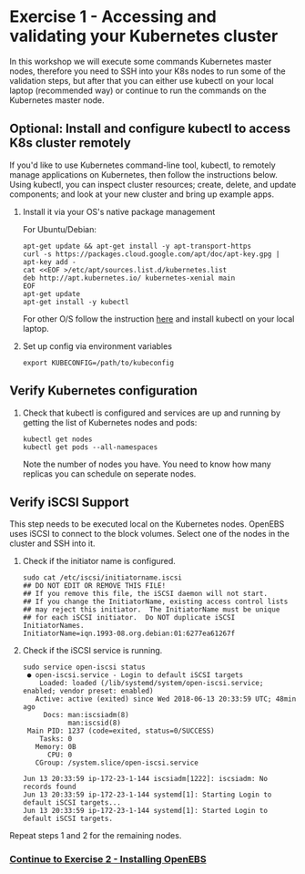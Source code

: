 # Exercise 1 - Accessing and validating your Kubernetes cluster

In this workshop we will execute some commands Kubernetes master nodes, therefore you need to SSH into your K8s nodes to run some of the validation steps, but after that you can either use kubectl on your local laptop (recommended way) or continue to run the commands on the Kubernetes master node.  

## Optional: Install and configure kubectl to access K8s cluster remotely 

If you'd like to use Kubernetes command-line tool, kubectl, to remotely manage applications on Kubernetes, then follow the instructions below. Using kubectl, you can inspect cluster resources; create, delete, and update components; and look at your new cluster and bring up example apps.

1.  Install it via your OS's native package management

    For Ubuntu/Debian:

    ```
    apt-get update && apt-get install -y apt-transport-https
    curl -s https://packages.cloud.google.com/apt/doc/apt-key.gpg | apt-key add -
    cat <<EOF >/etc/apt/sources.list.d/kubernetes.list
    deb http://apt.kubernetes.io/ kubernetes-xenial main
    EOF
    apt-get update
    apt-get install -y kubectl
    ```

    For other O/S follow the instruction [here](https://kubernetes.io/docs/tasks/tools/install-kubectl/#install-kubectl) and install kubectl on your local laptop. 

2.  Set up config via environment variables

    ```
    export KUBECONFIG=/path/to/kubeconfig
    ```

## Verify Kubernetes configuration

1.  Check that kubectl is configured and services are up and running by getting the list of Kubernetes nodes and pods:

    ```
    kubectl get nodes
    kubectl get pods --all-namespaces
    ```
    Note the number of nodes you have. You need to know how many replicas you can schedule on seperate nodes.  

## Verify iSCSI Support

This step needs to be executed local on the Kubernetes nodes. OpenEBS uses iSCSI to connect to the block volumes. Select one of the nodes in the cluster and SSH into it.

1.  Check if the initiator name is configured.

    ```
    sudo cat /etc/iscsi/initiatorname.iscsi
    ## DO NOT EDIT OR REMOVE THIS FILE!
    ## If you remove this file, the iSCSI daemon will not start.
    ## If you change the InitiatorName, existing access control lists
    ## may reject this initiator.  The InitiatorName must be unique
    ## for each iSCSI initiator.  Do NOT duplicate iSCSI InitiatorNames.
    InitiatorName=iqn.1993-08.org.debian:01:6277ea61267f
    ```

2.  Check if the iSCSI service is running.

    ```
    sudo service open-iscsi status
     ● open-iscsi.service - Login to default iSCSI targets
        Loaded: loaded (/lib/systemd/system/open-iscsi.service; enabled; vendor preset: enabled)
       Active: active (exited) since Wed 2018-06-13 20:33:59 UTC; 48min ago
         Docs: man:iscsiadm(8)
               man:iscsid(8)
     Main PID: 1237 (code=exited, status=0/SUCCESS)
        Tasks: 0
       Memory: 0B
          CPU: 0
       CGroup: /system.slice/open-iscsi.service
    
    Jun 13 20:33:59 ip-172-23-1-144 iscsiadm[1222]: iscsiadm: No records found
    Jun 13 20:33:59 ip-172-23-1-144 systemd[1]: Starting Login to default iSCSI targets...
    Jun 13 20:33:59 ip-172-23-1-144 systemd[1]: Started Login to default iSCSI targets.
    ```

Repeat steps 1 and 2 for the remaining nodes.
   
### [Continue to Exercise 2 - Installing OpenEBS](../exercise-2/README.md)
